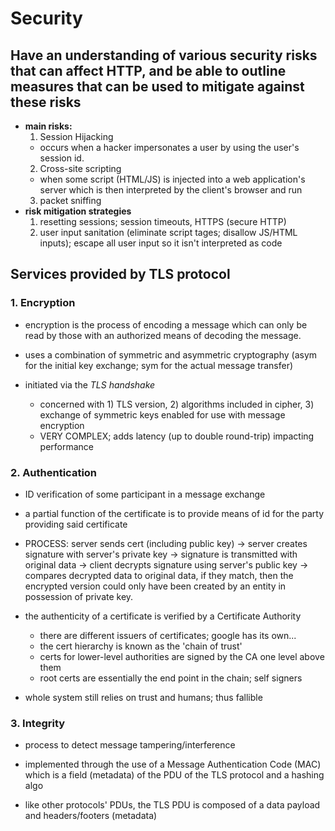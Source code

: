 # **Security**

## Have an understanding of various security risks that can affect HTTP, and be able to outline measures that can be used to mitigate against these risks
- **main risks:**
  1. Session Hijacking
    - occurs when a hacker impersonates a user by using the user's session id.
  2. Cross-site scripting
    - when some script (HTML/JS) is injected into a web application's server which is then interpreted by the client's browser and run
  3. packet sniffing
- **risk mitigation strategies**
  1. resetting sessions; session timeouts, HTTPS (secure HTTP)
  2. user input sanitation (eliminate script tages; disallow JS/HTML inputs); escape all user input so it isn't interpreted as code

## Services provided by TLS protocol
### 1. Encryption

  - encryption is the process of encoding a message which can only be read by those with an authorized means of decoding the message.

  - uses a combination of symmetric and asymmetric cryptography (asym for the initial key exchange; sym for the actual message transfer)

  - initiated via the  *TLS handshake*
    - concerned with 1) TLS version, 2) algorithms included in cipher, 3) exchange of symmetric keys enabled for use with message encryption
    - VERY COMPLEX; adds latency (up to double round-trip) impacting performance
### 2. Authentication
  - ID verification of some participant in a message exchange

  - a partial function of the certificate is to provide means of id for the party providing said certificate

  - PROCESS: server sends cert (including public key) -> server creates signature with server's private key -> signature is transmitted with original data -> client decrypts signature using server's public key -> compares decrypted data to original data, if they match, then the encrypted version could only have been created by an entity in possession of private key.

  - the authenticity of a certificate is verified by a Certificate Authority
    - there are different issuers of certificates; google has its own...
    - the cert hierarchy is known as the 'chain of trust'
    - certs for lower-level authorities are signed by the CA one level above them
    - root certs are essentially the end point in the chain; self signers

  - whole system still relies on trust and humans; thus fallible
### 3. Integrity
  - process to detect message tampering/interference

  - implemented through the use of a Message Authentication Code (MAC) which is a field (metadata) of the PDU of the TLS protocol and a hashing algo
  - like other protocols' PDUs, the TLS PDU is composed of a data payload and headers/footers (metadata)

